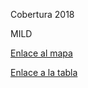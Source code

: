 Cobertura 2018

MILD

[Enlace al mapa](https://bimcp.github.io/cobertura2018/test_map.html)

[Enlace a la tabla](https://bimcp.github.io/cobertura2018/test_df.html)
